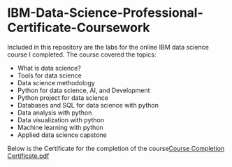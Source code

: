 # IBM-Data-Science-Professional-Certificate-Coursework
Included in this repository are the labs for the online IBM data science course I completed.
The course covered the topics:  
- What is data science?
- Tools for data science
- Data science methodology
- Python for data science, AI, and Development
- Python project for data science
- Databases and SQL for data science with python
- Data analysis with python
- Data visualization with python
- Machine learning with python
- Applied data science capstone

Below is the Certificate for the completion of the course[Course Completion Certificate.pdf](https://github.com/sspalding/IBM-Data-Science-Profession-Certificate-Coursework/files/9600440/Course.Completion.Certificate.pdf)

